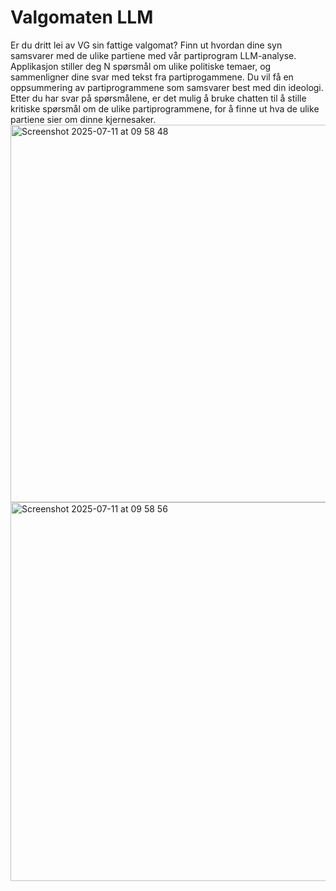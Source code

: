 # Valgomaten LLM

Er du dritt lei av VG sin fattige valgomat? Finn ut hvordan dine syn samsvarer med de ulike partiene med vår partiprogram LLM-analyse. Applikasjon stiller deg N spørsmål om ulike politiske temaer, og sammenligner dine svar med tekst fra partiprogammene. Du vil få en oppsummering av partiprogrammene som samsvarer best med din ideologi.
Etter du har svar på spørsmålene, er det mulig å bruke chatten til å stille kritiske spørsmål om de ulike partiprogrammene, for å finne ut hva de ulike partiene sier om dinne kjernesaker.
<img width="906" height="604" alt="Screenshot 2025-07-11 at 09 58 48" src="https://github.com/user-attachments/assets/a9a43981-73a5-4900-a28f-03dfd401d848" />
<img width="907" height="606" alt="Screenshot 2025-07-11 at 09 58 56" src="https://github.com/user-attachments/assets/7bc59b4d-286b-4360-9748-0e5248a973f0" />
